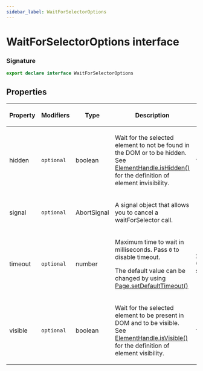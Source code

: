 ```yaml
---
sidebar_label: WaitForSelectorOptions
---
```


# WaitForSelectorOptions interface

### Signature

```typescript
export declare interface WaitForSelectorOptions
```

## Properties

<table><thead><tr><th>

Property

</th><th>

Modifiers

</th><th>

Type

</th><th>

Description

</th><th>

Default

</th></tr></thead>
<tbody><tr><td>

<span id="hidden">hidden</span>

</td><td>

`optional`

</td><td>

boolean

</td><td>

Wait for the selected element to not be found in the DOM or to be hidden. See [ElementHandle.isHidden()](./puppeteer.elementhandle.ishidden.md) for the definition of element invisibility.

</td><td>

`false`

</td></tr>
<tr><td>

<span id="signal">signal</span>

</td><td>

`optional`

</td><td>

AbortSignal

</td><td>

A signal object that allows you to cancel a waitForSelector call.

</td><td>

</td></tr>
<tr><td>

<span id="timeout">timeout</span>

</td><td>

`optional`

</td><td>

number

</td><td>

Maximum time to wait in milliseconds. Pass `0` to disable timeout.

The default value can be changed by using [Page.setDefaultTimeout()](./puppeteer.page.setdefaulttimeout.md)

</td><td>

`30_000` (30 seconds)

</td></tr>
<tr><td>

<span id="visible">visible</span>

</td><td>

`optional`

</td><td>

boolean

</td><td>

Wait for the selected element to be present in DOM and to be visible. See [ElementHandle.isVisible()](./puppeteer.elementhandle.isvisible.md) for the definition of element visibility.

</td><td>

`false`

</td></tr>
</tbody></table>
